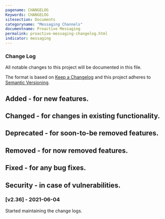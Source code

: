 ```yaml
---
pagename: CHANGELOG
Keywords: CHANGELOG
sitesection: Documents
categoryname: "Messaging Channels"
documentname: Proactive Messaging
permalink: proactive-messaging-changelog.html
indicator: messaging
---
```



### Change Log
All notable changes to this project will be documented in this file.
 
The format is based on [Keep a Changelog](http://keepachangelog.com/)
and this project adheres to [Semantic Versioning](http://semver.org/).

## Added - for new features.
## Changed - for changes in existing functionality.
## Deprecated - for soon-to-be removed features.
## Removed - for now removed features.
## Fixed - for any bug fixes.
## Security - in case of vulnerabilities.
 
### [v2.36] - 2021-06-04
Started maintaining the change logs.
